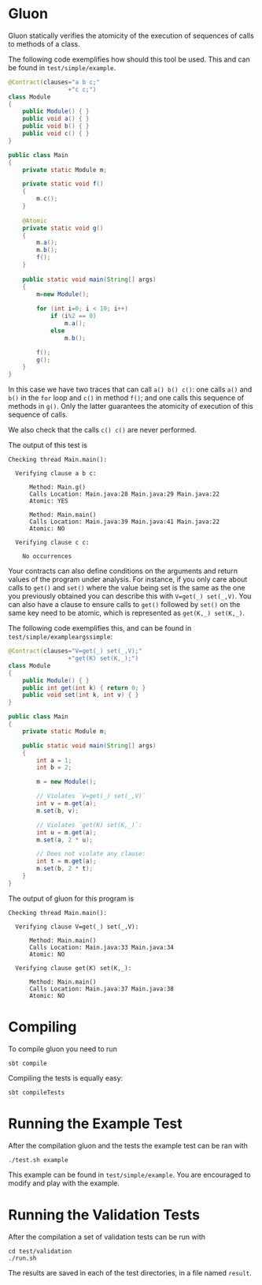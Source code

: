 # Gluon

Gluon statically verifies the atomicity of the execution of sequences of calls
to methods of a class.

The following code exemplifies how should this tool be used. This and can be
found in `test/simple/example`.

```java
@Contract(clauses="a b c;"
                 +"c c;")
class Module
{
    public Module() { }
    public void a() { }
    public void b() { }
    public void c() { }
}

public class Main
{
    private static Module m;

    private static void f()
    {
        m.c();
    }
    
    @Atomic
    private static void g()
    {
        m.a();
        m.b();
        f();
    }
    
    public static void main(String[] args)
    {
        m=new Module();
        
        for (int i=0; i < 10; i++)
            if (i%2 == 0)
                m.a();
            else
                m.b();

        f();
        g();
    }
}
```

In this case we have two traces that can call `a() b() c()`: one calls
`a()` and `b()` in the `for` loop and `c()` in method `f()`;
and one calls this sequence of methods in `g()`. Only the latter guarantees the
atomicity of execution of this sequence of calls.

We also check that the calls `c() c()` are never performed.

The output of this test is

```text
Checking thread Main.main():

  Verifying clause a b c:

      Method: Main.g()
      Calls Location: Main.java:28 Main.java:29 Main.java:22
      Atomic: YES

      Method: Main.main()
      Calls Location: Main.java:39 Main.java:41 Main.java:22
      Atomic: NO

  Verifying clause c c:

    No occurrences
```

Your contracts can also define conditions on the arguments and return values of the 
program under analysis.  For instance, if you only care about calls to `get()` and
`set()` where the value being set is the same as the one you previously obtained you
can describe this with `V=get(_) set(_,V)`.  You can also have a clause to ensure
calls to `get()` followed by `set()` on the same key need to be atomic, which is
represented as `get(K,_) set(K,_)`.

The following code exemplifies this, and can be found in `test/simple/exampleargssimple`:

```java
@Contract(clauses="V=get(_) set(_,V);"
                 +"get(K) set(K,_);")
class Module
{
    public Module() { }
    public int get(int k) { return 0; }
    public void set(int k, int v) { }
}

public class Main
{
    private static Module m;

    public static void main(String[] args)
    {
        int a = 1;
        int b = 2;

        m = new Module();

        // Violates `V=get(_) set(_,V)`
        int v = m.get(a);
        m.set(b, v);

        // Violates `get(K) set(K,_)`:
        int u = m.get(a);
        m.set(a, 2 * u);

        // Does not violate any clause:
        int t = m.get(a);
        m.set(b, 2 * t);
    }
}
```

The output of gluon for this program is

```text
Checking thread Main.main():

  Verifying clause V=get(_) set(_,V):

      Method: Main.main()
      Calls Location: Main.java:33 Main.java:34
      Atomic: NO

  Verifying clause get(K) set(K,_):

      Method: Main.main()
      Calls Location: Main.java:37 Main.java:38
      Atomic: NO
```

# Compiling

To compile gluon you need to run

```shell
sbt compile
```

Compiling the tests is equally easy:

```shell
sbt compileTests
```

# Running the Example Test

After the compilation gluon and the tests the example test can be ran with

```shell
./test.sh example
```

This example can be found in `test/simple/example`. You are encouraged to
modify and play with the example.

# Running the Validation Tests

After the compilation a set of validation tests can be run with

```shell
cd test/validation
./run.sh
```

The results are saved in each of the test directories, in a file
named `result`.
